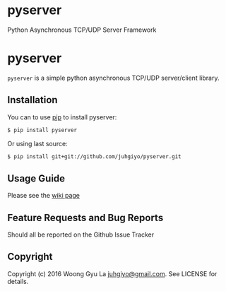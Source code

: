 # pyserver

Python Asynchronous TCP/UDP Server Framework

pyserver
============

`pyserver` is a simple python asynchronous TCP/UDP server/client library. 

Installation
------------

You can to use [pip](https://pypi.python.org/pypi/pip) to install pyserver:
``` bash
$ pip install pyserver
```
Or using last source:
``` bash
$ pip install git+git://github.com/juhgiyo/pyserver.git
```

Usage Guide
-----------

Please see the [wiki page](https://github.com/juhgiyo/pyserver/wiki)


Feature Requests and Bug Reports
--------------------------------

Should all be reported on the Github Issue Tracker


Copyright
---------

Copyright (c) 2016 Woong Gyu La <juhgiyo@gmail.com>. See LICENSE for details.